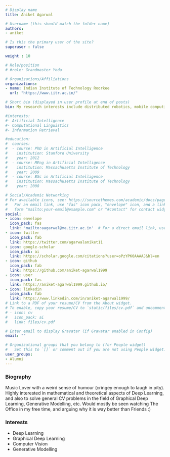 ```yaml
---
# Display name
title: Aniket Agarwal

# Username (this should match the folder name)
authors:
- aniket

# Is this the primary user of the site?
superuser : false

weight : 10

# Role/position
# #role: Grandmaster Yoda

# Organizations/Affiliations
organizations:
- name: Indian Institute of Technology Roorkee
  url: "https://www.iitr.ac.in/"

# Short bio (displayed in user profile at end of posts)
bio: My research interests include distributed robotics, mobile computing and programmable matter.

#interests:
#- Artificial Intelligence
#- Computational Linguistics
#- Information Retrieval

#education:
#  courses:
#  - course: PhD in Artificial Intelligence
#    institution: Stanford University
#    year: 2012
#  - course: MEng in Artificial Intelligence
#    institution: Massachusetts Institute of Technology
#    year: 2009
#  - course: BSc in Artificial Intelligence
#    institution: Massachusetts Institute of Technology
#    year: 2008

# Social/Academic Networking
# For available icons, see: https://sourcethemes.com/academic/docs/page-builder/#icons
#   For an email link, use "fas" icon pack, "envelope" icon, and a link in the
#   form "mailto:your-email@example.com" or "#contact" for contact widget.
social:
- icon: envelope
  icon_pack: fas
  link: 'mailto:aagarwal@ma.iitr.ac.in'  # For a direct email link, use "mailto:test@example.org".
- icon: twitter
  icon_pack: fab
  link: https://twitter.com/agarwalaniket11
- icon: google-scholar
  icon_pack: ai
  link: https://scholar.google.com/citations?user=oPzYPK0AAAAJ&hl=en
- icon: github
  icon_pack: fab
  link: https://github.com/aniket-agarwal1999
- icon: user
  icon_pack: fas
  link: https://aniket-agarwal1999.github.io/
- icon: linkedin
  icon_pack: fab
  link: https://www.linkedin.com/in/aniket-agarwal1999/
# Link to a PDF of your resume/CV from the About widget.
# To enable, copy your resume/CV to `static/files/cv.pdf` and uncomment the lines below.
# - icon: cv
#   icon_pack: ai
#   link: files/cv.pdf

# Enter email to display Gravatar (if Gravatar enabled in Config)
email: ""

# Organizational groups that you belong to (for People widget)
#   Set this to `[]` or comment out if you are not using People widget.
user_groups:
- Alumni
---
```


### Biography

Music Lover with a weird sense of humour (cringey enough to laugh in pity). Highly interested in mathematical and theoretical aspects of Deep Learning, and also to solve general CV problems in the field of Graphical Deep Learning, Generative Modelling, etc. Would mostly be seen watching The Office in my free time, and arguing why it is way better than Friends :)

### Interests

- Deep Learning
- Graphical Deep Learning
- Computer Vision
- Generative Modelling

